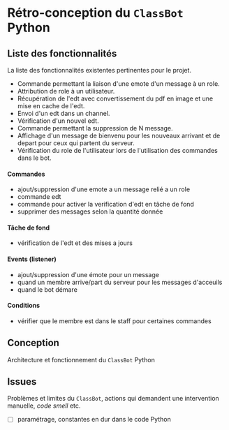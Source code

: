 # Rétro-conception du `ClassBot` Python

## Liste des fonctionnalités

La liste des fonctionnalités existentes pertinentes pour le projet.

- Commande permettant la liaison d'une emote d'un message à un role.
- Attribution de role à un utilisateur.
- Récupération de l'edt avec convertissement du pdf en image et une mise en cache de l'edt.
- Envoi d'un edt dans un channel.
- Vérification d'un nouvel edt.
- Commande permettant la suppression de N message.
- Affichage d'un message de bienvenu pour les nouveaux arrivant et de depart pour ceux qui partent du serveur.
- Vérification du role de l'utilisateur lors de l'utilisation des commandes dans le bot.

#### Commandes

- ajout/suppression d'une emote a un message relié a un role
- commande edt
- commande pour activer la verification d'edt en tâche de fond
- supprimer des messages selon la quantité donnée

#### Tâche de fond

- vérification de l'edt et des mises a jours

#### Events (listener)

- ajout/suppression d'une émote pour un message
- quand un membre arrive/part du serveur pour les messages d'acceuils
- quand le bot démare

#### Conditions

- vérifier que le membre est dans le staff pour certaines commandes

## Conception

Architecture et fonctionnement du `ClassBot` Python

## Issues

Problèmes et limites du `ClassBot`, actions qui demandent une intervention manuelle, _code smell_ etc.

- [ ] paramétrage, constantes en dur dans le code Python
